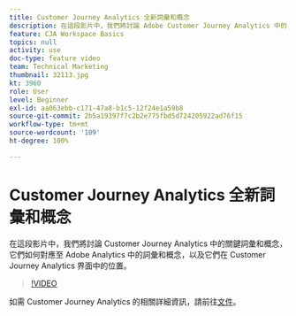 ```yaml
---
title: Customer Journey Analytics 全新詞彙和概念
description: 在這段影片中，我們將討論 Adobe Customer Journey Analytics 中的關鍵詞彙和概念，它們如何對應至 Adobe Analytics 中的詞彙和概念，以及它們在 Customer Journey Analytics 界面中的位置。
feature: CJA Workspace Basics
topics: null
activity: use
doc-type: feature video
team: Technical Marketing
thumbnail: 32113.jpg
kt: 3960
role: User
level: Beginner
exl-id: aa063ebb-c171-47a8-b1c5-12f24e1a59b8
source-git-commit: 2b5a19397f7c2b2e775fbd5d724205922ad76f15
workflow-type: tm+mt
source-wordcount: '109'
ht-degree: 100%

---
```


# Customer Journey Analytics 全新詞彙和概念

在這段影片中，我們將討論 Customer Journey Analytics 中的關鍵詞彙和概念，它們如何對應至 Adobe Analytics 中的詞彙和概念，以及它們在 Customer Journey Analytics 界面中的位置。

>[!VIDEO](https://video.tv.adobe.com/v/32113/?quality=12)

如需 Customer Journey Analytics 的相關詳細資訊，請前往[文件](https://docs.adobe.com/content/help/zh-Hant/analytics-platform/using/cja-landing.html)。
